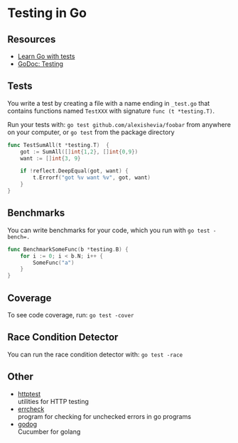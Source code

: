 # Testing in Go

## Resources
- [Learn Go with tests](https://quii.gitbook.io/learn-go-with-tests)
- [GoDoc: Testing](https://godoc.org/testing)

## Tests
You write a test by creating a file with a name ending in `_test.go` that
contains functions named `TestXXX` with signature `func (t *testing.T)`.

Run your tests with:
`go test github.com/alexishevia/foobar` from anywhere on your computer, or
`go test` from the package directory

```go
func TestSumAll(t *testing.T)  {
    got := SumAll([]int{1,2}, []int{0,9})
    want := []int{3, 9}

    if !reflect.DeepEqual(got, want) {
        t.Errorf("got %v want %v", got, want)
    }
}
```

## Benchmarks
You can write benchmarks for your code, which you run with `go test -bench=.`

```go
func BenchmarkSomeFunc(b *testing.B) {
    for i := 0; i < b.N; i++ {
        SomeFunc("a")
    }
}
```

## Coverage
To see code coverage, run: `go test -cover`

## Race Condition Detector
You can run the race condition detector with: `go test -race`

## Other
- [httptest](https://golang.org/pkg/net/http/httptest/)  
    utilities for HTTP testing
- [errcheck](https://github.com/kisielk/errcheck)  
    program for checking for unchecked errors in go programs
- [godog](https://github.com/DATA-DOG/godog)  
    Cucumber for golang
